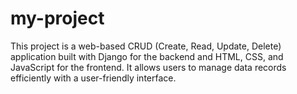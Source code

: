 # my-project
This project is a web-based CRUD (Create, Read, Update, Delete) application built with Django for the backend and HTML, CSS, and JavaScript for the frontend. It allows users to manage data records efficiently with a user-friendly interface.
